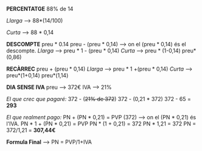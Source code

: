 **PERCENTATGE**
88% de 14

*Llarga* --> 88*(14/100)

*Curta* --> 88 * 0,14

**DESCOMPTE**
preu * 0.14
preu - (preu * 0,14) --> on el (preu * 0,14) és el descompte.
*Llarga* --> preu * 1 - (preu * 0,14)
*Curta* --> preu * (1-0,14)
            preu*(0,86)
            
**RECÀRREC**
preu + (preu * 0,14)
*Llarga* --> preu * 1 +(preu * 0,14)
*Curta* --> preu*(1+0,14)
            preu*(1,14)
            
            
**DIA SENSE IVA** 
preu --> 372€               IVA --> 21%

*El que crec que pagaré:*
372 - (~~21% de 372~~)
372 - (0,21 * 372)
372 - 65 = **293**

*El que realment pago:*
PN + (PN * 0,21) = PVP (372) --> on el (PN * 0,21) és l'IVA.
PN * 1 + (PN * 0,21) = PVP
PN * (1 + 0,21) = 372
PN * 1,21 = 372
PN = 372/1,21 = **307,44€**

**Formula Final** --> PN = PVP/1+IVA
